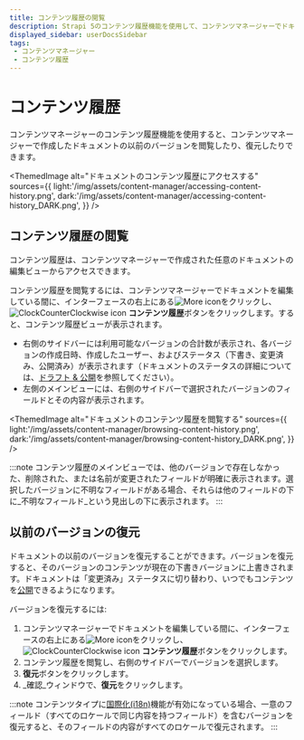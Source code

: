 ```yaml
---
title: コンテンツ履歴の閲覧
description: Strapi 5のコンテンツ履歴機能を使用して、コンテンツマネージャーでドキュメントの以前のバージョンを閲覧および復元する方法について説明します。
displayed_sidebar: userDocsSidebar
tags:
 - コンテンツマネージャー
 - コンテンツ履歴
---
```


# コンテンツ履歴 <BetaBadge/> <EnterpriseBadge/> <CloudProBadge/> <CloudTeamBadge/>

コンテンツマネージャーのコンテンツ履歴機能を使用すると、コンテンツマネージャーで作成したドキュメントの以前のバージョンを閲覧したり、復元したりできます。

<ThemedImage
alt="ドキュメントのコンテンツ履歴にアクセスする"
sources={{
  light:'/img/assets/content-manager/accessing-content-history.png',
  dark:'/img/assets/content-manager/accessing-content-history_DARK.png',
}}
/>

## コンテンツ履歴の閲覧

コンテンツ履歴は、コンテンツマネージャーで作成された任意のドキュメントの編集ビューからアクセスできます。

コンテンツ履歴を閲覧するには、コンテンツマネージャーでドキュメントを編集している間に、インターフェースの右上にある![More icon](/img/assets/icons/v5/More.svg)をクリックし、![ClockCounterClockwise icon](/img/assets/icons/v5/ClockCounterClockwise.svg) **コンテンツ履歴**ボタンをクリックします。すると、コンテンツ履歴ビューが表示されます。

- 右側のサイドバーには利用可能なバージョンの合計数が表示され、各バージョンの作成日時、作成したユーザー、およびステータス（下書き、変更済み、公開済み）が表示されます（ドキュメントのステータスの詳細については、[ドラフト & 公開](/user-docs/content-manager/saving-and-publishing-content#saving--publishing-content)を参照してください）。
- 左側のメインビューには、右側のサイドバーで選択されたバージョンのフィールドとその内容が表示されます。

<ThemedImage
alt="ドキュメントのコンテンツ履歴を閲覧する"
sources={{
  light:'/img/assets/content-manager/browsing-content-history.png',
  dark:'/img/assets/content-manager/browsing-content-history_DARK.png',
}}
/>

:::note
コンテンツ履歴のメインビューでは、他のバージョンで存在しなかった、削除された、または名前が変更されたフィールドが明確に表示されます。選択したバージョンに不明なフィールドがある場合、それらは他のフィールドの下に_不明なフィールド_という見出しの下に表示されます。
:::

## 以前のバージョンの復元

ドキュメントの以前のバージョンを復元することができます。バージョンを復元すると、そのバージョンのコンテンツが現在の下書きバージョンに上書きされます。ドキュメントは「変更済み」ステータスに切り替わり、いつでもコンテンツを[公開](/user-docs/content-manager/saving-and-publishing-content#publishing-and-unpublishing)できるようになります。

バージョンを復元するには:

1. コンテンツマネージャーでドキュメントを編集している間に、インターフェースの右上にある![More icon](/img/assets/icons/v5/More.svg)をクリックし、![ClockCounterClockwise icon](/img/assets/icons/v5/ClockCounterClockwise.svg) **コンテンツ履歴**ボタンをクリックします。
2. コンテンツ履歴を閲覧し、右側のサイドバーでバージョンを選択します。
3. **復元**ボタンをクリックします。
4. _確認_ウィンドウで、**復元**をクリックします。

:::note
コンテンツタイプに[国際化(i18n)](/user-docs/content-manager/translating-content)機能が有効になっている場合、一意のフィールド（すべてのロケールで同じ内容を持つフィールド）を含むバージョンを復元すると、そのフィールドの内容がすべてのロケールで復元されます。
:::
